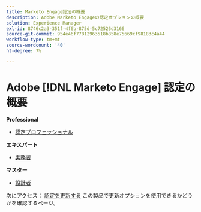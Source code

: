 ```yaml
---
title: Marketo Engage認定の概要
description: Adobe Marketo Engageの認定オプションの概要
solution: Experience Manager
exl-id: 8746c2a3-351f-4f6b-875d-5c72526d3166
source-git-commit: 954e46f77812963518b858e75669cf98183c4a44
workflow-type: tm+mt
source-wordcount: '40'
ht-degree: 7%

---
```


# Adobe [!DNL Marketo Engage] 認定の概要

**Professional**

* [認定プロフェッショナル](/help/certifications/ame/ame-p.md) <!--AD0-E555-->

**エキスパート**

* [実務者](/help/certifications/ame/ame-e-business.md) <!--AD0-E559-->

**マスター**

* [設計者](/help/certifications/ame/ame-m-architect-23-08.md) <!--AD0-E560-->

次にアクセス： [認定を更新する](/help/certifications/renew.md) この製品で更新オプションを使用できるかどうかを確認するページ。
